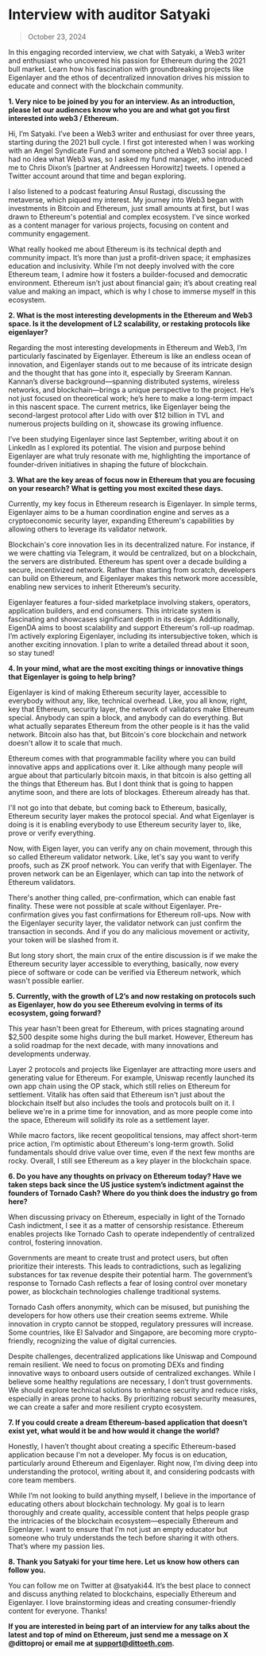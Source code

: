 # Interview with auditor Satyaki



> October 23, 2024

In this engaging recorded interview, we chat with Satyaki, a Web3 writer and enthusiast who uncovered his passion for Ethereum during the 2021 bull market. Learn how his fascination with groundbreaking projects like Eigenlayer and the ethos of decentralized innovation drives his mission to educate and connect with the blockchain community.

**1. Very nice to be joined by you for an interview. As an introduction, please let our audiences know who you are and what got you first interested into web3 / Ethereum.**

Hi, I’m Satyaki. I’ve been a Web3 writer and enthusiast for over three years, starting during the 2021 bull cycle. I first got interested when I was working with an Angel Syndicate Fund and someone pitched a Web3 social app. I had no idea what Web3 was, so I asked my fund manager, who introduced me to Chris Dixon’s [partner at Andreessen Horowitz] tweets. I opened a Twitter account around that time and began exploring.

I also listened to a podcast featuring Ansul Rustagi, discussing the metaverse, which piqued my interest. My journey into Web3 began with investments in Bitcoin and Ethereum, just small amounts at first, but I was drawn to Ethereum's potential and complex ecosystem. I’ve since worked as a content manager for various projects, focusing on content and community engagement.

What really hooked me about Ethereum is its technical depth and community impact. It’s more than just a profit-driven space; it emphasizes education and inclusivity. While I’m not deeply involved with the core Ethereum team, I admire how it fosters a builder-focused and democratic environment. Ethereum isn’t just about financial gain; it’s about creating real value and making an impact, which is why I chose to immerse myself in this ecosystem.

**2. What is the most interesting developments in the Ethereum and Web3 space. Is it the development of L2 scalability, or restaking protocols like eigenlayer?**

Regarding the most interesting developments in Ethereum and Web3, I’m particularly fascinated by Eigenlayer. Ethereum is like an endless ocean of innovation, and Eigenlayer stands out to me because of its intricate design and the thought that has gone into it, especially by Sreeram Kannan.
Kannan’s diverse background—spanning distributed systems, wireless networks, and blockchain—brings a unique perspective to the project. He’s not just focused on theoretical work; he’s here to make a long-term impact in this nascent space. The current metrics, like Eigenlayer being the second-largest protocol after Lido with over $12 billion in TVL and numerous projects building on it, showcase its growing influence.

I’ve been studying Eigenlayer since last September, writing about it on LinkedIn as I explored its potential. The vision and purpose behind Eigenlayer are what truly resonate with me, highlighting the importance of founder-driven initiatives in shaping the future of blockchain.

**3. What are the key areas of focus now in Ethereum that you are focusing on your research? What is getting you most excited these days.**

Currently, my key focus in Ethereum research is Eigenlayer. In simple terms, Eigenlayer aims to be a human coordination engine and serves as a cryptoeconomic security layer, expanding Ethereum's capabilities by allowing others to leverage its validator network.

Blockchain's core innovation lies in its decentralized nature. For instance, if we were chatting via Telegram, it would be centralized, but on a blockchain, the servers are distributed. Ethereum has spent over a decade building a secure, incentivized network. Rather than starting from scratch, developers can build on Ethereum, and Eigenlayer makes this network more accessible, enabling new services to inherit Ethereum’s security.

Eigenlayer features a four-sided marketplace involving stakers, operators, application builders, and end consumers. This intricate system is fascinating and showcases significant depth in its design. Additionally, EigenDA aims to boost scalability and support Ethereum's roll-up roadmap.
I’m actively exploring Eigenlayer, including its intersubjective token, which is another exciting innovation. I plan to write a detailed thread about it soon, so stay tuned!

**4. In your mind, what are the most exciting things or innovative things that Eigenlayer is going to help bring?**


Eigenlayer is kind of making Ethereum security layer, accessible to everybody without any, like, technical overhead. Like, you all know, right, key that Ethereum, security layer, the network of validators make Ethereum special. Anybody can spin a block, and anybody can do everything. But what actually separates Ethereum from the other people is it has the valid network. Bitcoin also has that, but Bitcoin's core blockchain and network doesn't allow it to scale that much.

Ethereum comes with that programmable facility where you can build innovative apps and applications over it. Like although many people will argue about that particularly bitcoin maxis, in that bitcoin is also getting all the things that Ethereum has. But I dont think that is going to happen anytime soon, and there are lots of blockages. Ethereum already has that.

I'll not go into that debate, but coming back to Ethereum, basically, Ethereum security layer makes the protocol special. And what Eigenlayer is doing is it is enabling everybody to use Ethereum security layer to, like, prove or verify everything. 

Now, with Eigen layer, you can verify any on chain movement, through this so called Ethereum validator network. Like, let's say you want to verify proofs, such as ZK proof network. You can verify that with Eigenlayer. The proven network can be an Eigenlayer, which can tap into the network of Ethereum validators. 

There's another thing called, pre-confirmation, which can enable fast finality. These were not possible at scale without Eigenlayer. Pre-confirmation gives you fast confirmations for Ethereum roll-ups. Now with the Eigenlayer security layer, the validator network can just confirm the transaction in seconds. And if you do any malicious movement or activity, your token will be slashed from it. 

But long story short, the main crux of the entire discussion is if we make the Ethereum security layer accessible to everything, basically, now every piece of software or code can be verified via Ethereum network, which wasn't possible earlier.

**5. Currently, with the growth of L2’s and now restaking on protocols such as Eigenlayer, how do you see Ethereum evolving in terms of its ecosystem, going forward?**

This year hasn't been great for Ethereum, with prices stagnating around $2,500 despite some highs during the bull market. However, Ethereum has a solid roadmap for the next decade, with many innovations and developments underway.

Layer 2 protocols and projects like Eigenlayer are attracting more users and generating value for Ethereum. For example, Uniswap recently launched its own app chain using the OP stack, which still relies on Ethereum for settlement. Vitalik has often said that Ethereum isn't just about the blockchain itself but also includes the tools and protocols built on it. I believe we're in a prime time for innovation, and as more people come into the space, Ethereum will solidify its role as a settlement layer.

While macro factors, like recent geopolitical tensions, may affect short-term price action, I’m optimistic about Ethereum's long-term growth. Solid fundamentals should drive value over time, even if the next few months are rocky. Overall, I still see Ethereum as a key player in the blockchain space.

**6. Do you have any thoughts on privacy on Ethereum today? Have we taken steps back since the US justice system’s indictment against the founders of Tornado Cash? Where do you think does the industry go from here?**

When discussing privacy on Ethereum, especially in light of the Tornado Cash indictment, I see it as a matter of censorship resistance. Ethereum enables projects like Tornado Cash to operate independently of centralized control, fostering innovation.

Governments are meant to create trust and protect users, but often prioritize their interests. This leads to contradictions, such as legalizing substances for tax revenue despite their potential harm. The government’s response to Tornado Cash reflects a fear of losing control over monetary power, as blockchain technologies challenge traditional systems.

Tornado Cash offers anonymity, which can be misused, but punishing the developers for how others use their creation seems extreme. While innovation in crypto cannot be stopped, regulatory pressures will increase. Some countries, like El Salvador and Singapore, are becoming more crypto-friendly, recognizing the value of digital currencies.

Despite challenges, decentralized applications like Uniswap and Compound remain resilient. We need to focus on promoting DEXs and finding innovative ways to onboard users outside of centralized exchanges.
While I believe some healthy regulations are necessary, I don’t trust governments. We should explore technical solutions to enhance security and reduce risks, especially in areas prone to hacks. By prioritizing robust security measures, we can create a safer and more resilient crypto ecosystem.

**7. If you could create a dream Ethereum-based application that doesn’t exist yet, what would it be and how would it change the world?**

Honestly, I haven’t thought about creating a specific Ethereum-based application because I'm not a developer. My focus is on education, particularly around Ethereum and Eigenlayer. Right now, I’m diving deep into understanding the protocol, writing about it, and considering podcasts with core team members.

While I’m not looking to build anything myself, I believe in the importance of educating others about blockchain technology. My goal is to learn thoroughly and create quality, accessible content that helps people grasp the intricacies of the blockchain ecosystem—especially Ethereum and Eigenlayer. I want to ensure that I’m not just an empty educator but someone who truly understands the tech before sharing it with others. That’s where my passion lies.

**8. Thank you Satyaki for your time here. Let us know how others can follow you.**

You can follow me on Twitter at @satyaki44. It’s the best place to connect and discuss anything related to blockchains, especially Ethereum and Eigenlayer. I love brainstorming ideas and creating consumer-friendly content for everyone. Thanks!

**If you are interested in being part of an interview for any talks about the latest and top of mind on Ethereum, just send me a message on X @dittoproj or email me at support@dittoeth.com.**